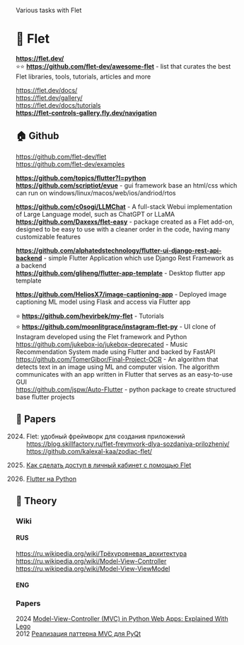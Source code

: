 Various tasks with Flet                  

# 🌋 Flet                 
**https://flet.dev/**                 
⭐⭐ **https://github.com/flet-dev/awesome-flet** - list that curates the best Flet libraries, tools, tutorials, articles and more                               

https://flet.dev/docs/               
https://flet.dev/gallery/              
https://flet.dev/docs/tutorials                    
**https://flet-controls-gallery.fly.dev/navigation**           

## 🏠 Github
https://github.com/flet-dev/flet                     
https://github.com/flet-dev/examples                  

**https://github.com/topics/flutter?l=python**     
**https://github.com/scriptiot/evue** - gui framework base an html/css which can run on windows/linux/macos/web/ios/andriod/rtos                   

**https://github.com/c0sogi/LLMChat** - A full-stack Webui implementation of Large Language model, such as ChatGPT or LLaMA                  
**https://github.com/Daxexs/flet-easy** - package created as a Flet add-on, designed to be easy to use with a cleaner order in the code, having many customizable features           

**https://github.com/alphatedstechnology/flutter-ui-django-rest-api-backend** - simple Flutter Application which use Django Rest Framework as a backend               
**https://github.com/gliheng/flutter-app-template** - Desktop flutter app template                         

**https://github.com/HeliosX7/image-captioning-app** - Deployed image captioning ML model using Flask and access via Flutter app                  

⭐ **https://github.com/hevirbek/my-flet** -  Tutorials                           
⭐ **https://github.com/moonlitgrace/instagram-flet-py** - UI clone of Instagram developed using the Flet framework and Python                                  
https://github.com/jukebox-io/jukebox-deprecated - Music Recommendation System made using Flutter and backed by FastAPI                   
https://github.com/TomerGibor/Final-Project-OCR - An algorithm that detects text in an image using ML and computer vision. The algorithm communicates with an app written in Flutter that serves as an easy-to-use GUI                       
https://github.com/jspw/Auto-Flutter - python package to create structured base flutter projects                     

## 📝 Papers
2024. Flet: удобный фреймворк для создания приложений https://blog.skillfactory.ru/flet-freymvork-dlya-sozdaniya-prilozheniy/
https://github.com/kalexal-kaa/zodiac-flet/
 
2024. [Как сделать доступ в личный кабинет с помощью Flet](https://habr.com/ru/companies/exolve/articles/831142)                  
2022. [Flutter на Python](https://habr.com/ru/articles/677734/)






## 🎩 Theory                        
### Wiki                
#### RUS              
https://ru.wikipedia.org/wiki/Трёхуровневая_архитектура                       
https://ru.wikipedia.org/wiki/Model-View-Controller                          
https://ru.wikipedia.org/wiki/Model-View-ViewModel               

#### ENG               

### Papers 
2024 [Model-View-Controller (MVC) in Python Web Apps: Explained With Lego](https://realpython.com/lego-model-view-controller-python/)                      
2012 [Реализация паттерна MVC для PyQt](https://habr.com/ru/articles/139454/)                 

